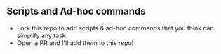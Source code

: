 ## Scripts and Ad-hoc commands
* Fork this repo to add scripts & ad-hoc commands that you think can simplify any task.
* Open a PR and I'll add them to this repo!
